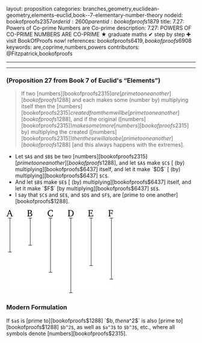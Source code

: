 layout: proposition
categories: branches,geometry,euclidean-geometry,elements-euclid,book--7-elementary-number-theory
nodeid: bookofproofs$2357
orderid: 2600
parentid: bookofproofs$1879
title: 7.27: Powers of Co-prime Numbers are Co-prime
description: 7.27: POWERS OF CO-PRIME NUMBERS ARE CO-PRIME ★ graduate maths ✔ step by step ✚ visit BookOfProofs now!
references: bookofproofs$6419,bookofproofs$6908
keywords: are,coprime,numbers,powers
contributors: @Fitzpatrick,bookofproofs

---


---

### (Proposition 27 from Book 7 of Euclid's “Elements”)

> If two [numbers][bookofproofs$2315] are [prime to one another][bookofproofs$1288] and each makes some (number by) multiplying itself then the [numbers][bookofproofs$2315] created from them will be [prime to one another][bookofproofs$1288], and if the original ([numbers][bookofproofs$2315]) make some (more [numbers][bookofproofs$2315] by) multiplying the created ([numbers][bookofproofs$2315]) then these will also be [prime to one another][bookofproofs$1288] [and this always happens with the extremes].
* Let `$A$` and `$B$` be two [numbers][bookofproofs$2315] [prime to one another][bookofproofs$1288], and let `$A$` make `$C$` [ (by) multiplying][bookofproofs$6437] itself, and let it make `$D$` [ (by) multiplying][bookofproofs$6437] `$C$`.
* And let `$B$` make `$E$` [ (by) multiplying][bookofproofs$6437] itself, and let it make `$F$` [by multiplying][bookofproofs$6437] `$E$`.
* I say that `$C$` and `$E$`, and `$D$` and `$F$`, are [prime to one another][bookofproofs$1288].


![fig27e](https://github.com/bookofproofs/bookofproofs.github.io/blob/main/_sources/_assets/images/euclid/Book07/fig27e.png?raw=true)


### Modern Formulation

If `$a$` is [prime to][bookofproofs$1288] `$b$`, then `$a^2$` is also [prime to][bookofproofs$1288] `$b^2$`, as well as `$a^3$` to `$b^3$`,  etc., where all symbols denote [numbers][bookofproofs$2315].
